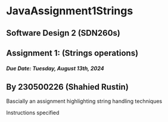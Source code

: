 # JavaAssignment1Strings

## Software Design 2 (SDN260s)
## Assignment 1: (Strings operations)
##### Due Date: Tuesday, August 13th, 2024

## By 230500226 (Shahied Rustin)

 Bascially an assignment highlighting string handling techniques

 Instructions specified 



